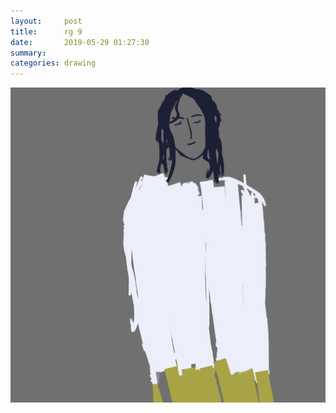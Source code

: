 ```yaml
---
layout:     post
title:      rg 9
date:       2019-05-29 01:27:30
summary:    
categories: drawing
---
```

![rg 9](/images/diary/rg-9.png ".")
